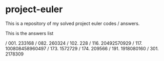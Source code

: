 # project-euler

This is a repository of my solved project euler codes / answers.

This is the answers list

/ 001. 233168
/ 082. 260324
/ 102. 228
/ 116. 20492570929
/ 117. 100808458960497
/ 173. 1572729
/ 174. 209566
/ 191. 1918080160
/ 301. 2178309
